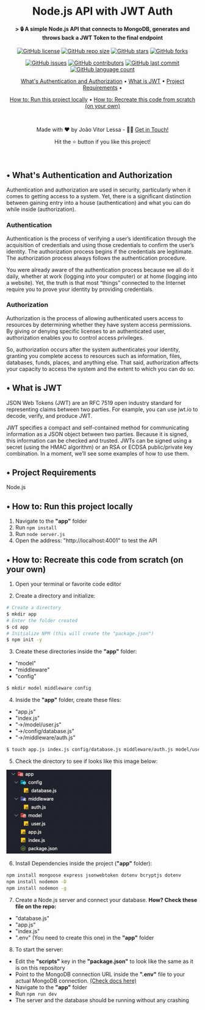 <h1 align='center'>Node.js API with JWT Auth</h1>
<h4 align='center'>> 🔒 A simple Node.js API that connects to MongoDB, generates and throws back a JWT Token to the final endpoint</h4>

<div align="center">

[![GitHub license](https://img.shields.io/github/license/joaolessab/brandnew-node.js-api-jwt-auth)](https://img.shields.io/github/license/joaolessab/brandnew-node.js-api-jwt-auth)
[![GitHub repo size](https://img.shields.io/github/repo-size/joaolessab/brandnew-node.js-api-jwt-auth)](https://img.shields.io/github/repo-size/joaolessab/brandnew-node.js-api-jwt-auth)
[![GitHub stars](https://img.shields.io/github/stars/joaolessab/brandnew-node.js-api-jwt-auth)](https://img.shields.io/github/stars/joaolessab/brandnew-node.js-api-jwt-auth)
[![GitHub forks](https://img.shields.io/github/forks/joaolessab/brandnew-node.js-api-jwt-auth)](https://img.shields.io/github/forks/joaolessab/brandnew-node.js-api-jwt-auth)
  
[![GitHub issues](https://img.shields.io/github/issues/joaolessab/brandnew-node.js-api-jwt-auth)](https://img.shields.io/github/issues/joaolessab/brandnew-node.js-api-jwt-auth)
[![GitHub contributors](https://img.shields.io/github/contributors/joaolessab/brandnew-node.js-api-jwt-auth)](https://img.shields.io/github/contributors/joaolessab/brandnew-node.js-api-jwt-auth)
[![GitHub last commit](https://img.shields.io/github/last-commit/joaolessab/brandnew-node.js-api-jwt-auth)](https://img.shields.io/github/last-commit/joaolessab/brandnew-node.js-api-jwt-auth)
[![GitHub language count ](https://img.shields.io/github/languages/count/joaolessab/brandnew-node.js-api-jwt-auth)](https://img.shields.io/github/languages/count/joaolessab/brandnew-node.js-api-jwt-auth)

<p>
  <a href="#-whats-authentication-and-authorization">What's Authentication and Authorization</a> •
  <a href="#-what-is-jwt">What is JWT</a> •
  <a href="#-project-requirements">Project Requirements</a> •
  
  <a href="#-how-to-run-this-project-locally">How to: Run this project locally</a> •
  <a href="#-how-to-recreate-this-code-from-scratch-on-your-own">How to: Recreate this code from scratch (on your own)</a>
</p>

<br/>

<p>Made with ❤️ by João Vitor Lessa - 👏🏻 <a href="https://www.linkedin.com/in/jvitorlb/">Get in Touch!</a></p>
<p>Hit the ⭐️ button if you like this project!</p>

</div>

<br/>

## • What's Authentication and Authorization
Authentication and authorization are used in security, particularly when it comes to getting access to a system. Yet, there is a significant distinction between gaining entry into a house (authentication) and what you can do while inside (authorization).

### Authentication
Authentication is the process of verifying a user’s identification through the acquisition of credentials and using those credentials to confirm the user’s identity. The authorization process begins if the credentials are legitimate. The authorization process always follows the authentication procedure.

You were already aware of the authentication process because we all do it daily, whether at work (logging into your computer) or at home (logging into a website). Yet, the truth is that most “things” connected to the Internet require you to prove your identity by providing credentials.

### Authorization
Authorization is the process of allowing authenticated users access to resources by determining whether they have system access permissions. By giving or denying specific licenses to an authenticated user, authorization enables you to control access privileges.

So, authorization occurs after the system authenticates your identity, granting you complete access to resources such as information, files, databases, funds, places, and anything else. That said, authorization affects your capacity to access the system and the extent to which you can do so.

## • What is JWT
JSON Web Tokens (JWT) are an RFC 7519 open industry standard for representing claims between two parties. For example, you can use jwt.io to decode, verify, and produce JWT.

JWT specifies a compact and self-contained method for communicating information as a JSON object between two parties. Because it is signed, this information can be checked and trusted. JWTs can be signed using a secret (using the HMAC algorithm) or an RSA or ECDSA public/private key combination. In a moment, we’ll see some examples of how to use them.

## • Project Requirements
Node.js

## • How to: Run this project locally
1. Navigate to the **"app"** folder
2. Run `npm install`
3. Run `node server.js`
4. Open the address: "http://localhost:4001" to test the API

## • How to: Recreate this code from scratch (on your own)
1. Open your terminal or favorite code editor

<!-- Line break -->
2. Create a directory and initialize:
```bash
# Create a directory
$ mkdir app
# Enter the folder created
$ cd app
# Initialize NPM (this will create the "package.json")
$ npm init -y
```

<!-- Line break -->
3. Create these directories inside the **"app"** folder: 
- "model"
- "middleware"
- "config"
```bash
$ mkdir model middleware config
```

<!-- Line break -->
4. Inside the **"app"** folder, create these files:
- "app.js"
- "index.js"
- "->/model/user.js"
- "->/config/database.js"
- "->/middleware/auth.js"
```bash
$ touch app.js index.js config/database.js middleware/auth.js model/user.js
```

<!-- Line break -->
5. Check the directory to see if looks like this image below:
<img src="https://raw.githubusercontent.com/joaolessab/brandnew-node.js-api-jwt-auth/main/repo/project-structure.png" width="275px" height="220px">

<!-- Line break -->
6. Install Dependencies inside the project (**"app"** folder):
```bash
npm install mongoose express jsonwebtoken dotenv bcryptjs dotenv
npm install nodemon -D
npm install nodemon -g
```
<!-- Line break -->
7. Create a Node.js server and connect your database. **How? Check these file on the repo:**
- "database.js"
- "app.js"
- "index.js"
- ".env" (You need to create this one) in the **"app"** folder

8. To start the server:
- Edit the **"scripts"** key in the **"package.json"** to look like the same as it is on this repository
- Point to the MongoDB connection URL inside the **".env"** file to your actual MongoDB connection. [(Check docs here)](https://www.mongodb.com/docs/atlas/connect-to-database-deployment/#connect-to-a-cluster)
- Navigate to the **"app"** folder
- Run `npm run dev`
- The server and the database should be running without any crashing